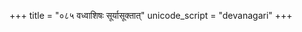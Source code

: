 +++
title = "०८५ वध्वाशिषः सूर्यासूक्तात्"
unicode_script = "devanagari"
+++

<div class="js_include" url="../raibhy_AsId_anudeyI/"  newLevelForH1="2" includeTitle="false"> </div>  
<div class="js_include" url="../../../../../saMskAraH/mantraH/misc-devas/Rk/dAmpatyam/vadhvAshiShaH_sUryAsUktAt/"  newLevelForH1="2" includeTitle="false"> </div>  

